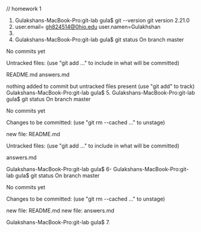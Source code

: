 // homework 1

1. Gulakshans-MacBook-Pro:git-lab gula$ git --version
    git version 2.21.0
2. user.email= gh824514@0hio.edu
    user.namen=Gulakhshan
3. 
4. Gulakshans-MacBook-Pro:git-lab gula$ git status
On branch master

No commits yet

Untracked files:
(use "git add <file>..." to include in what will be committed)

README.md
answers.md

nothing added to commit but untracked files present (use "git add" to track)
Gulakshans-MacBook-Pro:git-lab gula$ 
5. Gulakshans-MacBook-Pro:git-lab gula$ git status
On branch master

No commits yet

Changes to be committed:
(use "git rm --cached <file>..." to unstage)

new file:   README.md

Untracked files:
(use "git add <file>..." to include in what will be committed)

answers.md

Gulakshans-MacBook-Pro:git-lab gula$ 
6- Gulakshans-MacBook-Pro:git-lab gula$ git status
On branch master

No commits yet

Changes to be committed:
(use "git rm --cached <file>..." to unstage)

new file:   README.md
new file:   answers.md

Gulakshans-MacBook-Pro:git-lab gula$ 
7. 

        


